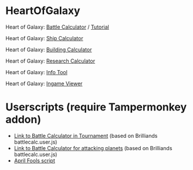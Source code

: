 # HeartOfGalaxy

Heart of Galaxy:
<a href="https://godlloyd.github.io/HeartOfGalaxy/HoG/Battlecalc.html">Battle Calculator</a> / 
<a href="https://godlloyd.github.io/HeartOfGalaxy/HoG/battlecalc_files/tutorial.png">Tutorial</a>

Heart of Galaxy:
<a href="https://godlloyd.github.io/HeartOfGalaxy/HoG/Shipcalc.html">Ship Calculator</a>

Heart of Galaxy:
<a href="https://godlloyd.github.io/HeartOfGalaxy/HoG/Buildingcalc.html">Building Calculator</a>

Heart of Galaxy:
<a href="https://godlloyd.github.io/HeartOfGalaxy/HoG/Researchcalc.html">Research Calculator</a>

Heart of Galaxy:
<a href="https://godlloyd.github.io/HeartOfGalaxy/HoG/InfoTool.html">Info Tool</a>

Heart of Galaxy:
<a href="https://godlloyd.github.io/HeartOfGalaxy/HoG/IngameViewer.html">Ingame Viewer</a>


# Userscripts (require Tampermonkey addon)

* [Link to Battle Calculator in Tournament](https://godlloyd.github.io/HeartOfGalaxy/HoG/gamescripts/simulate_tournament.user.js) (based on Brilliands battlecalc.user.js)
* [Link to Battle Calculator for attacking planets](https://godlloyd.github.io/HeartOfGalaxy/HoG/gamescripts/simulate_attack.user.js) (based on Brilliands battlecalc.user.js)
* [April Fools script](https://godlloyd.github.io/HeartOfGalaxy/HoG/gamescripts/april_fools.user.js)
